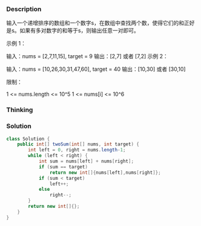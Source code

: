 ### Description

输入一个递增排序的数组和一个数字s，在数组中查找两个数，使得它们的和正好是s。如果有多对数字的和等于s，则输出任意一对即可。

 

示例 1：

输入：nums = [2,7,11,15], target = 9
输出：[2,7] 或者 [7,2]
示例 2：

输入：nums = [10,26,30,31,47,60], target = 40
输出：[10,30] 或者 [30,10]


限制：

1 <= nums.length <= 10^5
1 <= nums[i] <= 10^6

### Thinking



### Solution
```java
class Solution {
    public int[] twoSum(int[] nums, int target) {
        int left = 0, right = nums.length-1;
        while (left < right) {
            int sum = nums[left] + nums[right]; 
            if (sum == target)
                return new int[]{nums[left],nums[right]};
            if (sum < target)
                left++;
            else
                right--;
        }
        return new int[]{};
    }
}
```

